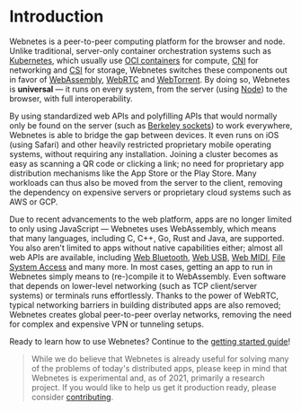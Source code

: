 # Introduction

Webnetes is a peer-to-peer computing platform for the browser and node. Unlike traditional, server-only container orchestration systems such as [Kubernetes](https://kubernetes.io/), which usually use [OCI containers](https://opencontainers.org/) for compute, [CNI](https://github.com/containernetworking/cni) for networking and [CSI](https://github.com/container-storage-interface/spec) for storage, Webnetes switches these components out in favor of [WebAssembly](https://en.wikipedia.org/wiki/WebAssembly), [WebRTC](https://en.wikipedia.org/wiki/WebRTC) and [WebTorrent](https://en.wikipedia.org/wiki/WebTorrent). By doing so, Webnetes is **universal** — it runs on every system, from the server (using [Node](https://nodejs.org/en/)) to the browser, with full interoperability.

By using standardized web APIs and polyfilling APIs that would normally only be found on the server (such as [Berkeley sockets](https://en.wikipedia.org/wiki/Berkeley_sockets)) to work everywhere, Webnetes is able to bridge the gap between devices. It even runs on iOS (using Safari) and other heavily restricted proprietary mobile operating systems, without requiring any installation. Joining a cluster becomes as easy as scanning a QR code or clicking a link; no need for proprietary app distribution mechanisms like the App Store or the Play Store. Many workloads can thus also be moved from the server to the client, removing the dependency on expensive servers or proprietary cloud systems such as AWS or GCP.

Due to recent advancements to the web platform, apps are no longer limited to only using JavaScript — Webnetes uses WebAssembly, which means that many languages, including C, C++, Go, Rust and Java, are supported. You also aren't limited to apps without native capabilities either; almost all web APIs are available, including [Web Bluetooth](https://developer.mozilla.org/en-US/docs/Web/API/Web_Bluetooth_API), [Web USB](https://developer.mozilla.org/en-US/docs/Web/API/USB), [Web MIDI](https://www.w3.org/TR/webmidi/), [File System Access](https://developer.mozilla.org/en-US/docs/Web/API/File_System_Access_API) and many more. In most cases, getting an app to run in Webnetes simply means to (re-)compile it to WebAssembly. Even software that depends on lower-level networking (such as TCP client/server systems) or terminals runs effortlessly. Thanks to the power of WebRTC, typical networking barriers in building distributed apps are also removed; Webnetes creates global peer-to-peer overlay networks, removing the need for complex and expensive VPN or tunneling setups.

Ready to learn how to use Webnetes? Continue to the [getting started guide](./getting-started)!

> While we do believe that Webnetes is already useful for solving many of the problems of today's distributed apps, please keep in mind that Webnetes is experimental and, as of 2021, primarily a research project. If you would like to help us get it production ready, please consider [contributing](./CONTRIBUTING.md).
